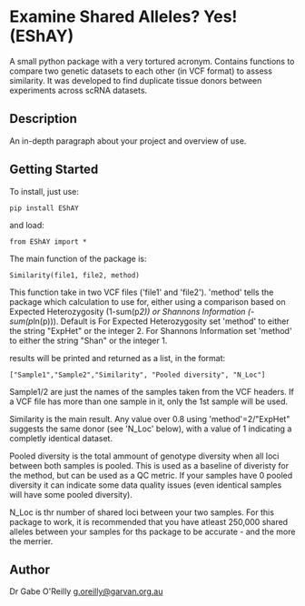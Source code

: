 # Examine Shared Alleles? Yes! (EShAY)

A small python package with a very tortured acronym. Contains functions to compare two genetic datasets to each other (in VCF format) to assess similarity.
It was developed to find duplicate tissue donors between experiments across scRNA datasets. 

## Description

An in-depth paragraph about your project and overview of use.

## Getting Started

To install, just use:
```
pip install EShAY
```
and load:

```
from EShAY import *
```

The main function of the package is:
```
Similarity(file1, file2, method)
```
This function take in two VCF files ('file1' and 'file2').
'method' tells the package which calculation to use for, either using a comparison based on Expected Heterozygosity (1-sum(p*2)) or Shannons Information (-sum(p*ln(p))). Default is
For Expected Heterozygosity set 'method' to either the string "ExpHet" or the integer 2.
For Shannons Information set 'method' to either the string "Shan" or the integer 1.

results will be printed and returned as a list, in the format:
```
["Sample1","Sample2","Similarity", "Pooled diversity", "N_Loc"]
```
Sample1/2 are just the names of the samples taken from the VCF headers. If a VCF file has more than one sample in it, only the 1st sample will be used. 

Similarity is the main result. Any value over 0.8 using 'method'=2/"ExpHet" suggests the same donor (see 'N_Loc' below), with a value of 1 indicating a completly identical dataset.

Pooled diversity is the total ammount of genotype diversity when all loci between both samples is pooled. This is used as a baseline of diveristy for the method, but can be used as a QC metric. If your samples have 0 pooled diversity it can indicate some data quality issues (even identical samples will have some pooled diversity).

N_Loc is thr number of shared loci between your two samples. For this package to work, it is recommended that you have atleast 250,000 shared alleles between your samples for ths package to be accurate - and the more the merrier. 

## Author

Dr Gabe O'Reilly
g.oreilly@garvan.org.au

